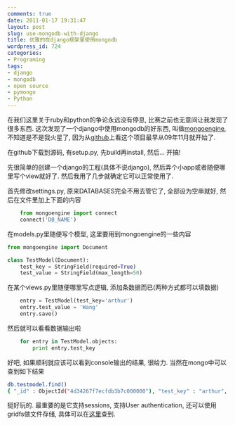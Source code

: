 ```yaml
---
comments: true
date: 2011-01-17 19:31:47
layout: post
slug: use-mongodb-with-django
title: 优雅的在django框架里使用mongodb
wordpress_id: 724
categories:
- Programing
tags:
- django
- mongodb
- open source
- pymongo
- Python
---
```


在我们这里关于ruby和python的争论永远没有停息, 比赛之前也无意间让我发现了很多东西. 这次发现了一个django中使用mongodb的好东西, 叫做[mongoengine](http://mongoengine.org/), 不知道是不是我火星了, 因为从[github](https://github.com/hmarr/mongoengine)上看这个项目最早从09年11月就开始了.




在github下载到源码, 有setup.py, 先build再install, 然后... 开搞!




先很简单的创建一个django的工程(具体不说django), 然后弄个小app或者随便哪里写个view就好了. 然后我用了几步就确定它可以正常使用了.




首先修改settings.py, 原来DATABASES完全不用去管它了, 全部设为空串就好, 然后在文件里加上下面的内容

```py
    from mongoengine import connect
    connect('DB_NAME')
```



在models.py里随便写个模型, 这里要用到mongoengine的一些内容



```py
from mongoengine import Document

class TestModel(Document):
    test_key = StringField(required=True)
    test_value = StringField(max_length=50)
```



在某个views.py里随便哪里写点逻辑, 添加条数据而已(两种方式都可以填数据)



```py
    entry = TestModel(test_key='arthur')
    entry.test_value = 'Wang'
    entry.save()
```




然后就可以看看数据输出啦



```py
    for entry in TestModel.objects:
        print entry.test_key

```


好吧, 如果顺利就应该可以看到console输出的结果, 很给力. 当然在mongo中可以查到如下结果


```sh
db.testmodel.find()
{ "_id" : ObjectId("4d34267f7ecfdb3b7c000000"), "test_key" : "arthur", "test_value" : "Wang", "_types" : [ "TestModel" ], "_cls" : "TestModel" }
```



挺好玩的. 最重要的是它支持sessions, 支持User authentication, 还可以使用gridfs做文件存储, 具体可以在[这里](http://mongoengine.org/docs/v0.4/django.html)查到.




